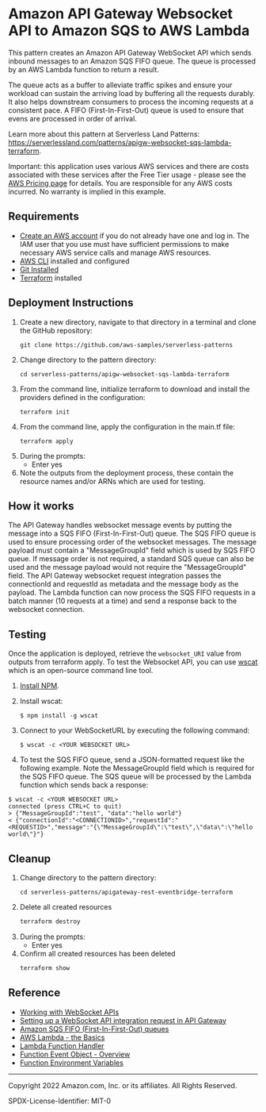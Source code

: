 # Amazon API Gateway Websocket API to Amazon SQS to AWS Lambda

This pattern creates an Amazon API Gateway WebSocket API which sends inbound messages to an Amazon SQS FIFO queue. The queue is processed by an AWS Lambda function to return a result.

The queue acts as a buffer to alleviate traffic spikes and ensure your workload can sustain the arriving load by buffering all the requests durably. It also helps downstream consumers to process the incoming requests at a consistent pace. A FIFO (First-In-First-Out) queue is used to ensure that evens are processed in order of arrival.

Learn more about this pattern at Serverless Land Patterns: https://serverlessland.com/patterns/apigw-websocket-sqs-lambda-terraform.

Important: this application uses various AWS services and there are costs associated with these services after the Free Tier usage - please see the [AWS Pricing page](https://aws.amazon.com/pricing/) for details. You are responsible for any AWS costs incurred. No warranty is implied in this example.

## Requirements

* [Create an AWS account](https://portal.aws.amazon.com/gp/aws/developer/registration/index.html) if you do not already have one and log in. The IAM user that you use must have sufficient permissions to make necessary AWS service calls and manage AWS resources.
* [AWS CLI](https://docs.aws.amazon.com/cli/latest/userguide/install-cliv2.html) installed and configured
* [Git Installed](https://git-scm.com/book/en/v2/Getting-Started-Installing-Git)
* [Terraform](https://learn.hashicorp.com/tutorials/terraform/install-cli?in=terraform/aws-get-started) installed

## Deployment Instructions

1. Create a new directory, navigate to that directory in a terminal and clone the GitHub repository:
    ``` 
    git clone https://github.com/aws-samples/serverless-patterns
    ```
1. Change directory to the pattern directory:
    ```
    cd serverless-patterns/apigw-websocket-sqs-lambda-terraform
    ```
1. From the command line, initialize terraform to download and install the providers defined in the configuration:
    ```
    terraform init
    ```
1. From the command line, apply the configuration in the main.tf file:
    ```
    terraform apply
    ```
1. During the prompts:
    * Enter yes
1. Note the outputs from the deployment process, these contain the resource names and/or ARNs which are used for testing.

## How it works

The API Gateway handles websocket message events by putting the message into a SQS FIFO (First-In-First-Out) queue. 
The SQS FIFO queue is used to ensure processing order of the websocket messages. The message payload must contain a "MessageGroupId" field which is used by SQS FIFO queue.
If message order is not required, a standard SQS queue can also be used and the message payload would not require the "MessageGroupId" field.
The API Gateway websocket request integration passes the connectionId and requestId as metadata and the message body as the payload. 
The Lambda function can now process the SQS FIFO requests in a batch manner (10 requests at a time) and send a response back to the websocket connection.

## Testing

Once the application is deployed, retrieve the `websocket_URI` value from outputs from terraform apply. To test the Websocket API, you can use [wscat](https://github.com/websockets/wscat) which is an open-source command line tool.

1. [Install NPM](https://www.npmjs.com/get-npm).

1. Install wscat:
    ```
    $ npm install -g wscat
    ```

1. Connect to your WebSocketURL by executing the following command:
    ```
    $ wscat -c <YOUR WEBSOCKET URL>
    ```

1. To test the SQS FIFO queue, send a JSON-formatted request like the following example. Note the MessageGroupId field which is required for the SQS FIFO queue. The SQS queue will be processed by the Lambda function which sends back a response:
```
$ wscat -c <YOUR WEBSOCKET URL>
connected (press CTRL+C to quit)
> {"MessageGroupId":"test", "data":"hello world"}
< {"connectionId":"<CONNECTIONID>","requestId":"<REQUESTID>","message":"{\"MessageGroupId\":\"test\",\"data\":\"hello world\"}"}
```

## Cleanup
 
1. Change directory to the pattern directory:
    ```
    cd serverless-patterns/apigateway-rest-eventbridge-terraform
    ```
1. Delete all created resources
    ```bash
    terraform destroy
    ```
1. During the prompts:
    * Enter yes
1. Confirm all created resources has been deleted
    ```bash
    terraform show
    ```

## Reference
- [Working with WebSocket APIs](https://docs.aws.amazon.com/apigateway/latest/developerguide/apigateway-websocket-api.html)
- [Setting up a WebSocket API integration request in API Gateway ](https://docs.aws.amazon.com/apigateway/latest/developerguide/apigateway-websocket-api-integration-requests.html)
- [Amazon SQS FIFO (First-In-First-Out) queues](https://docs.aws.amazon.com/AWSSimpleQueueService/latest/SQSDeveloperGuide/FIFO-queues.html)
- [AWS Lambda - the Basics](https://docs.aws.amazon.com/whitepapers/latest/serverless-architectures-lambda/aws-lambdathe-basics.html)
- [Lambda Function Handler](https://docs.aws.amazon.com/whitepapers/latest/serverless-architectures-lambda/the-handler.html)
- [Function Event Object - Overview](https://docs.aws.amazon.com/whitepapers/latest/serverless-architectures-lambda/the-event-object.html)
- [Function Environment Variables](https://docs.aws.amazon.com/lambda/latest/dg/configuration-envvars.html)

----
Copyright 2022 Amazon.com, Inc. or its affiliates. All Rights Reserved.

SPDX-License-Identifier: MIT-0

